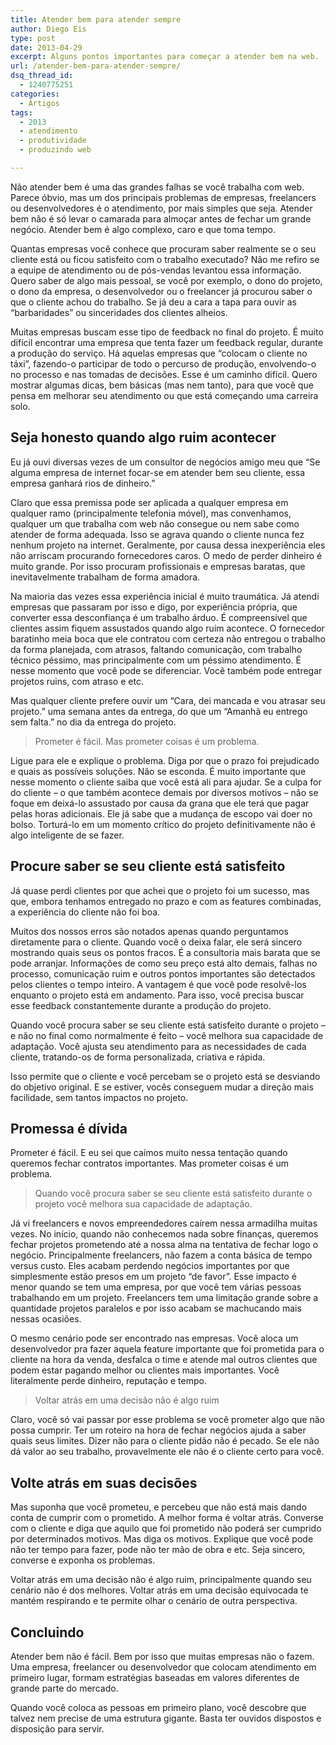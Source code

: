 ```yaml
---
title: Atender bem para atender sempre
author: Diego Eis
type: post
date: 2013-04-29
excerpt: Alguns pontos importantes para começar a atender bem na web.
url: /atender-bem-para-atender-sempre/
dsq_thread_id:
  - 1240775251
categories:
  - Artigos
tags:
  - 2013
  - atendimento
  - produtividade
  - produzindo web

---
```

Não atender bem é uma das grandes falhas se você trabalha com web. Parece óbvio, mas um dos principais problemas de empresas, freelancers ou desenvolvedores é o atendimento, por mais simples que seja. Atender bem não é só levar o camarada para almoçar antes de fechar um grande negócio. Atender bem é algo complexo, caro e que toma tempo. 

Quantas empresas você conhece que procuram saber realmente se o seu cliente está ou ficou satisfeito com o trabalho executado? Não me refiro se a equipe de atendimento ou de pós-vendas levantou essa informação. Quero saber de algo mais pessoal, se você por exemplo, o dono do projeto, o dono da empresa, o desenvolvedor ou o freelancer já procurou saber o que o cliente achou do trabalho. Se já deu a cara a tapa para ouvir as &#8220;barbaridades&#8221; ou sinceridades dos clientes alheios.

Muitas empresas buscam esse tipo de feedback no final do projeto. É muito difícil encontrar uma empresa que tenta fazer um feedback regular, durante a produção do serviço. Há aquelas empresas que &#8220;colocam o cliente no táxi&#8221;, fazendo-o participar de todo o percurso de produção, envolvendo-o no processo e nas tomadas de decisões. Esse é um caminho difícil. Quero mostrar algumas dicas, bem básicas (mas nem tanto), para que você que pensa em melhorar seu atendimento ou que está começando uma carreira solo.

## Seja honesto quando algo ruim acontecer

Eu já ouvi diversas vezes de um consultor de negócios amigo meu que “Se alguma empresa de internet focar-se em atender bem seu cliente, essa empresa ganhará rios de dinheiro.”
  
Claro que essa premissa pode ser aplicada a qualquer empresa em qualquer ramo (principalmente telefonia móvel), mas convenhamos, qualquer um que trabalha com web não consegue ou nem sabe como atender de forma adequada. Isso se agrava quando o cliente nunca fez nenhum projeto na internet. Geralmente, por causa dessa inexperiência eles não arriscam procurando fornecedores caros. O medo de perder dinheiro é muito grande. Por isso procuram profissionais e empresas baratas, que inevitavelmente trabalham de forma amadora.

Na maioria das vezes essa experiência inicial é muito traumática. Já atendi empresas que passaram por isso e digo, por experiência própria, que converter essa desconfiança é um trabalho árduo. É compreensível que clientes assim fiquem assustados quando algo ruim acontece. O fornecedor baratinho meia boca que ele contratou com certeza não entregou o trabalho da forma planejada, com atrasos, faltando comunicação, com trabalho técnico péssimo, mas principalmente com um péssimo atendimento. É nesse momento que você pode se diferenciar. Você também pode entregar projetos ruins, com atraso e etc.
  
Mas qualquer cliente prefere ouvir um “Cara, dei mancada e vou atrasar seu projeto.” uma semana antes da entrega, do que um “Amanhã eu entrego sem falta.” no dia da entrega do projeto. 

> Prometer é fácil. Mas prometer coisas é um problema.

Ligue para ele e explique o problema. Diga por que o prazo foi prejudicado e quais as possíveis soluções. Não se esconda. É muito importante que nesse momento o cliente saiba que você está ali para ajudar. Se a culpa for do cliente &#8211; o que também acontece demais por diversos motivos &#8211; não se foque em deixá-lo assustado por causa da grana que ele terá que pagar pelas horas adicionais. Ele já sabe que a mudança de escopo vai doer no bolso. Torturá-lo em um momento crítico do projeto definitivamente não é algo inteligente de se fazer. 

## Procure saber se seu cliente está satisfeito

Já quase perdi clientes por que achei que o projeto foi um sucesso, mas que, embora tenhamos entregado no prazo e com as features combinadas, a experiência do cliente não foi boa. 

Muitos dos nossos erros são notados apenas quando perguntamos diretamente para o cliente. Quando você o deixa falar, ele será sincero mostrando quais seus os pontos fracos. É a consultoria mais barata que se pode arranjar. Informações de como seu preço está alto demais, falhas no processo, comunicação ruim e outros pontos importantes são detectados pelos clientes o tempo inteiro. A vantagem é que você pode resolvê-los enquanto o projeto está em andamento. Para isso, você precisa buscar esse feedback constantemente durante a produção do projeto.

Quando você procura saber se seu cliente está satisfeito durante o projeto &#8211; e não no final como normalmente é feito &#8211; você melhora sua capacidade de adaptação. Você ajusta seu atendimento para as necessidades de cada cliente, tratando-os de forma personalizada, criativa e rápida.

Isso permite que o cliente e você percebam se o projeto está se desviando do objetivo original. E se estiver, vocês conseguem mudar a direção mais facilidade, sem tantos impactos no projeto. 

## Promessa é dívida

Prometer é fácil. E eu sei que caímos muito nessa tentação quando queremos fechar contratos importantes. Mas prometer coisas é um problema.

> Quando você procura saber se seu cliente está satisfeito durante o projeto você melhora sua capacidade de adaptação.

Já vi freelancers e novos empreendedores caírem nessa armadilha muitas vezes. No início, quando não conhecemos nada sobre finanças, queremos fechar projetos prometendo até a nossa alma na tentativa de fechar logo o negócio. Principalmente freelancers, não fazem a conta básica de tempo versus custo. Eles acabam perdendo negócios importantes por que simplesmente estão presos em um projeto “de favor”. Esse impacto é menor quando se tem uma empresa, por que você tem várias pessoas trabalhando em um projeto. Freelancers tem uma limitação grande sobre a quantidade projetos paralelos e por isso acabam se machucando mais nessas ocasiões.

O mesmo cenário pode ser encontrado nas empresas. Você aloca um desenvolvedor pra fazer aquela feature importante que foi prometida para o cliente na hora da venda, desfalca o time e atende mal outros clientes que podem estar pagando melhor ou clientes mais importantes. Você literalmente perde dinheiro, reputação e tempo.

> Voltar atrás em uma decisão não é algo ruim

Claro, você só vai passar por esse problema se você prometer algo que não possa cumprir. Ter um roteiro na hora de fechar negócios ajuda a saber quais seus limites. Dizer não para o cliente pidão não é pecado. Se ele não dá valor ao seu trabalho, provavelmente ele não é o cliente certo para você.

## Volte atrás em suas decisões

Mas suponha que você prometeu, e percebeu que não está mais dando conta de cumprir com o prometido. A melhor forma é voltar atrás. Converse com o cliente e diga que aquilo que foi prometido não poderá ser cumprido por determinados motivos. Mas diga os motivos. Explique que você pode não ter tempo para fazer, pode não ter mão de obra e etc. Seja sincero, converse e exponha os problemas.

Voltar atrás em uma decisão não é algo ruim, principalmente quando seu cenário não é dos melhores. Voltar atrás em uma decisão equivocada te mantém respirando e te permite olhar o cenário de outra perspectiva. 

## Concluindo

Atender bem não é fácil. Bem por isso que muitas empresas não o fazem. Uma empresa, freelancer ou desenvolvedor que colocam atendimento em primeiro lugar, formam estratégias baseadas em valores diferentes de grande parte do mercado.

Quando você coloca as pessoas em primeiro plano, você descobre que talvez nem precise de uma estrutura gigante. Basta ter ouvidos dispostos e disposição para servir.
